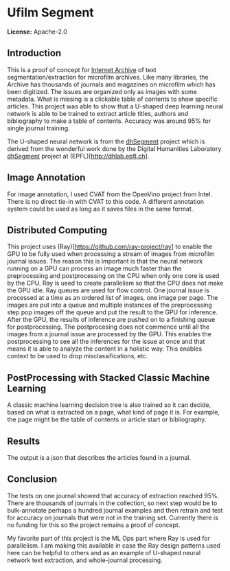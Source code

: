 Ufilm Segment
=============

**License:** Apache-2.0

## Introduction

This is a proof of concept for [Internet Archive](https://archive.org) of text segmentation/extraction for microfilm archives. Like many libraries, the Archive has thousands of journals and magazines on microfilm which has been digitized. The issues are organized only as images with some metadata. What is missing is a clickable table of contents to show specific articles. This project was able to show that a U-shaped deep learning neural network is able to be trained to extract article titles, authors and bibliography to make a table of contents. Accuracy was around 95% for single journal training.

The U-shaped neural network is from the [dhSegment](https://github.com/tralfamadude/dhSegment) project which is derived from the wonderful work done by the Digital Humanities Laboratory [dhSegment](https://github.com/dhlab-epfl/dhSegment) project at (EPFL)[http://dhlab.epfl.ch].

## Image Annotation
For image annotation, I used CVAT from the OpenVino project from Intel. There is no direct tie-in with CVAT to this code. A different annotation system could be used as long as it saves files in the same format.

## Distributed Computing
This project uses (Ray)[https://github.com/ray-project/ray] to enable the GPU to be fully used when processing a stream of images from microfilm journal issues. The reason this is important is that the neural network running on a GPU can process an image much faster than the preprocessing and postprocessing on the CPU when only one core is used by the CPU. Ray is used to create parallelism so that the CPU does not make the GPU idle. Ray queues are used for flow control. One journal issue is processed at a time as an ordered list of images, one image per page. The images are put into a queue and multiple instances of the preprocessing step pop images off the queue and put the result to the GPU for inference. After the GPU, the results of inference are pushed on to a finishing queue for postprocessing. The postprocesing does not commence until all the images from a journal issue are processed by the GPU. This enables the postprocessing to see all the inferences for the issue at once and that means it is able to analyze the content in a holistic way. This enables context to be used to drop misclassifications, etc. 

## PostProcessing with Stacked Classic Machine Learning
A classic machine learning decision tree is also trained so it can decide, based on what is extracted on a page, what kind of page it is. For example, the page might be the table of contents or article start or bibliography. 

## Results
The output is a json that describes the articles found in a journal. 

## Conclusion
The tests on one journal showed that accuracy of extraction reached 95%. There are thousands of journals in the collection, so next step would be to bulk-annotate perhaps a hundred journal examples and then retrain and test for accuracy on journals that were not in the training set. Currently there is no funding for this so the project remains a proof of concept. 

My favorite part of this project is the ML Ops part where Ray is used for parallelism. I am making this available in case the Ray design patterns used here can be helpful to others and as an example of U-shaped neural network text extraction, and whole-journal processing.

